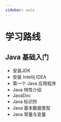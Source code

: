 ```yaml
---
sidebar: auto
---
```

# 学习路线
## Java 基础入门
<!-- * [安装JDK](notes/one.md) -->
* 安装JDK
* 安装 Intellij IDEA
* 第一个 Java 应用程序
* Java 特性介绍
* JavaDoc
* Java 标识符
* Java 基本数据类型
* Java 常量与变量